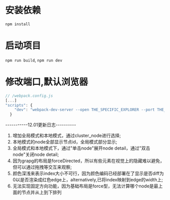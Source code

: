 # 安装依赖
`npm install`

# 启动项目
`npm run build`, `npm run dev`

# 修改端口,默认浏览器
```js
// /webpack.config.js
[...]
"scripts": {
    "dev": "webpack-dev-server --open THE_SPECIFIC_EXPLORER --port THE_SPECIFIC_PORT --hot"
  }
```

-----------12.01更新日志----------

1. 增加全局模式和本地模式，通过cluster_node进行选择;
2. 本地模式的node全部显示节点id，全局模式部分显示;
3. 全局模式和本地模式下，通过"单击node"展开node detail，通过"双击node"关闭node detail;
4. 因为grapg的布局是forceDirected，所以有些元素在视觉上的隐藏难以避免，但可以通过拖拽等交互来观察;
5. 颜色深浅来表示index大小不可行，因为颜色编码已经部署在了显示是否diff为0以是否渲染成红色edge上，alternatively,已将index映射到edge的width上;
6. 无法实现固定⽅向功能，因为基础布局是force型，无法计算哪个node是最上面的节点并从上到下排列